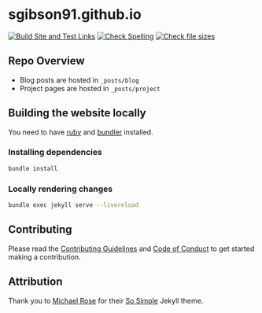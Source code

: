 # sgibson91.github.io

[![Build Site and Test Links](https://github.com/sgibson91/sgibson91.github.io/workflows/Build%20Site%20and%20Test%20Links/badge.svg)](https://github.com/sgibson91/sgibson91.github.io/actions?query=workflow%3A%22Build+Site+and+Test+Links%22+branch%3Amaster) [![Check Spelling](https://github.com/sgibson91/sgibson91.github.io/workflows/Check%20Spelling/badge.svg)](https://github.com/sgibson91/sgibson91.github.io/actions?query=workflow%3A%22Check+Spelling%22+branch%3Amaster) [![Check file sizes](https://github.com/sgibson91/sgibson91.github.io/workflows/Check%20file%20sizes/badge.svg)](https://github.com/sgibson91/sgibson91.github.io/actions?query=workflow%3A%22Check+file+sizes%22+branch%3Amaster)

## Repo Overview

* Blog posts are hosted in `_posts/blog`
* Project pages are hosted in `_posts/project`

## Building the website locally

You need to have [ruby](https://www.ruby-lang.org/en/documentation/installation/) and [bundler](https://bundler.io/) installed.

### Installing dependencies

```bash
bundle install
```

### Locally rendering changes

```bash
bundle exec jekyll serve --livereload
```

## Contributing

Please read the [Contributing Guidelines](./CONTRIBUTING.md) and [Code of Conduct](./CODE_OF_CONDUCT.md) to get started making a contribution.

## Attribution

Thank you to [Michael Rose](https://github.com/mmistakes) for their [So Simple](https://github.com/mmistakes/so-simple-theme) Jekyll theme.
